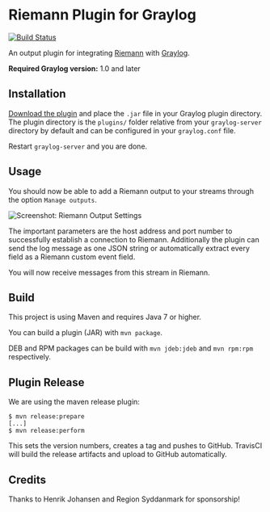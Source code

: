 Riemann Plugin for Graylog
==========================

[![Build Status](https://travis-ci.org/Graylog2/graylog-plugin-riemann.svg)](https://travis-ci.org/Graylog2/graylog-plugin-riemann)

An output plugin for integrating [Riemann](http://riemann.io) with [Graylog](https://www.graylog.org).

**Required Graylog version:** 1.0 and later

## Installation

[Download the plugin](https://github.com/Graylog2/graylog-plugin-hipchat/releases)
and place the `.jar` file in your Graylog plugin directory. The plugin directory
is the `plugins/` folder relative from your `graylog-server` directory by default
and can be configured in your `graylog.conf` file.

Restart `graylog-server` and you are done.

## Usage

You should now be able to add a Riemann output to your streams through the option `Manage outputs`.

![Screenshot: Riemann Output Settings](https://s3.amazonaws.com/graylog2public/images/plugin-riemann-settings.png)

The important parameters are the host address and port number to successfully establish a connection to Riemann.
Additionally  the plugin can send the log message as one JSON string or automatically extract every field as a Riemann custom event field.

You will now receive messages from this stream in Riemann.

## Build

This project is using Maven and requires Java 7 or higher.

You can build a plugin (JAR) with `mvn package`.

DEB and RPM packages can be build with `mvn jdeb:jdeb` and `mvn rpm:rpm` respectively.

## Plugin Release

We are using the maven release plugin:

```
$ mvn release:prepare
[...]
$ mvn release:perform
```

This sets the version numbers, creates a tag and pushes to GitHub. TravisCI will build the release artifacts and upload to GitHub automatically.

## Credits

Thanks to Henrik Johansen and Region Syddanmark for sponsorship!

